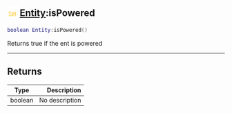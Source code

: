 ## <img src="../../.gitbook/assets/shared.png" width="24" height=24 /> [Entity](https://iaswiki.rawr.dev/readme/entity):isPowered

```lua
boolean Entity:isPowered()
```

Returns true if the ent is powered

------
## Returns

| Type   | Description |
| ------ | ----------: |
| boolean | No description |

